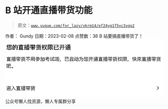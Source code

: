 # B 站开通直播带货功能

> 原文：[`www.yuque.com/for_lazy/xkrm14/ef24yg1f5yc3vgo2`](https://www.yuque.com/for_lazy/xkrm14/ef24yg1f5yc3vgo2)

<ne-p id="u69a351a7" data-lake-id="u69a351a7"><ne-text id="ue17a291a">作者： Gundy</ne-text></ne-p> <ne-p id="ua581b5d2" data-lake-id="ua581b5d2"><ne-text id="u48636237">日期：2023-02-08</ne-text></ne-p> <ne-p id="u59f1633d" data-lake-id="u59f1633d"><ne-text id="ud30888ac">点赞数：</ne-text><ne-text id="ufade985c" ne-bold="true">36</ne-text></ne-p> <ne-hole id="u6ebd70f1" data-lake-id="u6ebd70f1"><ne-card data-card-name="hr" data-card-type="block" id="ucdNn" data-event-boundary="card"><ne-p id="u831d0e74" data-lake-id="u831d0e74"><ne-text id="u1a1a31b6">B 站要搞直播带货了！</ne-text></ne-p> <ne-p id="u24dbf1ea" data-lake-id="u24dbf1ea"><ne-card data-card-name="image" data-card-type="inline" id="BUhqI" data-event-boundary="card">![](img/ed4b71b1f2645ec2eef98369fed0fff3.png)</ne-card></ne-p> <ne-hole id="ud745b52e" data-lake-id="ud745b52e"><ne-card data-card-name="hr" data-card-type="block" id="Yl1AG" data-event-boundary="card"><ne-p id="u94fe1912" data-lake-id="u94fe1912"><ne-text id="u52cf95e6">公众号懒人找资源，懒人专属群分享</ne-text></ne-p></ne-card></ne-hole></ne-card></ne-hole>